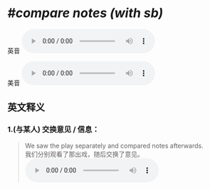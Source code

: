 # ***\#compare notes (with sb)*** 
英音
<audio src="./media/compare notes with sb1_AAC.aac" controls="controls"></audio>

美音
<audio src="./media/compare notes with sb2_AAC.aac" controls="controls"></audio>



  

英文释义
---
### 1.**(与某人) 交换意见 / 信息：**  

 > We saw the play separately and compared notes afterwards.  
 > 我们分别观看了那出戏，随后交换了意见。    
<audio src="./media/note-7.aac" controls="controls"></audio>


